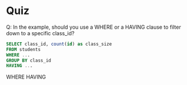 # Quiz

Q: In the example, should you use a WHERE or a HAVING clause to filter down to a specific class_id?

```sql
SELECT class_id, count(id) as class_size
FROM students
WHERE ...
GROUP BY class_id
HAVING ...
```

WHERE
HAVING


